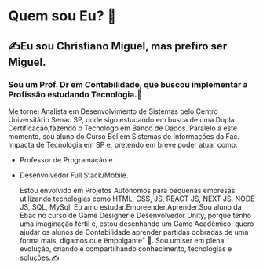 # Quem sou Eu? 👋


## ✍️Eu sou Christiano Miguel, mas prefiro ser Miguel. 
### Sou um Prof. Dr em Contabilidade, que buscou implementar a Profissão estudando Tecnologia.🤖
Me tornei Analista em Desenvolvimento de Sistemas pelo Centro Universitário Senac SP, onde sigo estudando em busca de uma Dupla Certificação,fazendo o Tecnológo em Banco de Dados. 
Paralelo a este momento, sou aluno do Curso Bel em Sistemas de Informaçóes da Fac. Impacta de Tecnologia em SP e, pretendo em breve poder atuar como: 
- Professor de Programação e
- Desenvolvedor Full Stack/Mobile.
  
  Estou envolvido em Projetos Autônomos para pequenas empresas utilizando tecnologias como HTML, CSS, JS, REACT JS, NEXT JS, NODE JS, SQL, MySql. 
Eu amo estudar.Empreender.Aprender.Sou aluno da Ebac no curso de Game Designer e Desenvolvedor Unity, porque tenho uma imaginação fértil e, estou desenhando um Game Acadêmico: quero ajudar os alunos de Contabilidade aprender partidas dobradas de uma forma mais, digamos que ëmpolgante" 🤩. 
Sou um ser em plena evolução, criando e compartilhando conhecimento, tecnologias e soluções.✍️
